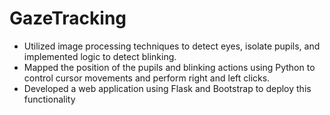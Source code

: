 # GazeTracking
- Utilized image processing techniques to detect eyes, isolate pupils, and implemented logic to detect blinking. 
- Mapped the position of the pupils and blinking actions using Python to control cursor movements and perform right and left clicks.
- Developed a web application using Flask and Bootstrap to deploy this functionality
